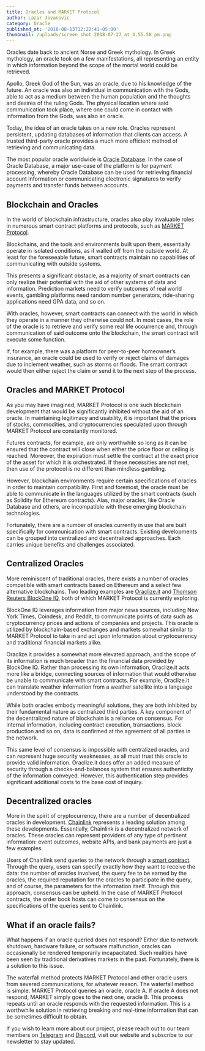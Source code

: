 ```yaml
---
title: Oracles and MARKET Protocol
author: Lazar Jovanovic
category: Oracle
published_at: '2018-08-13T12:22:41-05:00'
thumbnail: /uploads/screen_shot_2018-07-27_at_4.55.58_pm.png
---
```

Oracles date back to ancient Norse and Greek mythology. In Greek mythology, an oracle took on a few manifestations, all representing an entity in which information beyond the scope of the mortal world could be retrieved.

 
Apollo, Greek God of the Sun, was an oracle, due to his knowledge of the future. An oracle was also an individual in communication with the Gods, able to act as a medium between the human population and the thoughts and desires of the ruling Gods. The physical location where said communication took place, where one could come in contact with information from the Gods, was also an oracle.

 
Today, the idea of an oracle takes on a new role. Oracles represent persistent, updating databases of information that clients can access. A trusted third-party oracle provides a much more efficient method of retrieving and communicating data.

 
The most popular oracle worldwide is [Oracle Database](https://www.oracle.com/database/index.html). In the case of Oracle Database, a major use-case of the platform is for payment processing, whereby Oracle Database can be used for retrieving financial account information or communicating electronic signatures to verify payments and transfer funds between accounts.

 

## Blockchain and Oracles

 
In the world of blockchain infrastructure, oracles also play invaluable roles in numerous smart contract platforms and protocols, such as [MARKET Protocol](https://marketprotocol.io/).

 Blockchains, and the tools and environments built upon them, essentially operate in isolated conditions, as if walled off from the outside world. At least for the foreseeable future, smart contracts maintain no capabilities of communicating with outside systems.

 

This presents a significant obstacle, as a majority of smart contracts can only realize their potential with the aid of other systems of data and information. Prediction markets need to verify outcomes of real world events, gambling platforms need random number generators, ride-sharing applications need GPA data, and so on.

 

With oracles, however, smart contracts can connect with the world in which they operate in a manner they otherwise could not. In most cases, the role of the oracle is to retrieve and verify some real life occurrence and, through communication of said outcome onto the blockchain, the smart contract will execute some function.

 

If, for example, there was a platform for peer-to-peer homeowner’s insurance, an oracle could be used to verify or reject claims of damages due to inclement weather, such as storms or floods. The smart contract would then either reject the claim or send it to the next step of the process.

 

## Oracles and MARKET Protocol

 

As you may have imagined, MARKET Protocol is one such blockchain development that would be significantly inhibited without the aid of an oracle. In maintaining legitimacy and usability, it is important that the prices of stocks, commodities, and cryptocurrencies speculated upon through MARKET Protocol are constantly monitored.

 

Futures contracts, for example, are only worthwhile so long as it can be ensured that the contract will close when either the price floor or ceiling is reached. Moreover, the expiration must settle the contract at the exact price of the asset for which it is orchestrated. If these necessities are not met, then use of the protocol is no different than mindless gambling.

 

However, blockchain environments require certain specifications of oracles in order to maintain compatibility. First and foremost, the oracle must be able to communicate in the languages utilized by the smart contracts (such as Solidity for Ethereum contracts). Alas, major oracles, like Oracle Database and others, are incompatible with these emerging blockchain technologies.

 

Fortunately, there are a number of oracles currently in use that are built specifically for communication with smart contracts. Existing developments can be grouped into centralized and decentralized approaches. Each carries unique benefits and challenges associated.

 

## Centralized Oracles

 

More reminiscent of traditional oracles, there exists a number of oracles compatible with smart contracts based on Ethereum and a select few alternative blockchains. Two leading examples are [Oraclize.it](http://www.oraclize.it/) and [Thomson Reuters BlockOne IQ](https://blockoneiq.thomsonreuters.com/), both of which MARKET Protocol is currently exploring.

 

BlockOne IQ leverages information from major news sources, including New York Times, Coindesk, and Reddit, to communicate points of data such as cryptocurrency prices and actions of companies and projects. This oracle is utilized by blockchain-based exchanges and markets somewhat similar to MARKET Protocol to take in and act upon information about cryptocurrency and traditional financial markets alike.

 

Oraclize.it provides a somewhat more elevated approach, and the scope of its information is much broader than the financial data  provided by BlockOne IQ. Rather than processing its own information, Oraclize.it acts more like a bridge, connecting sources of information that would otherwise be unable to communicate with smart contracts. For example, Oraclize.it can translate weather information from a weather satellite into a language understood by the contracts.

 

While both oracles embody meaningful solutions, they are both inhibited by their fundamental nature as centralized third parties. A key component of the decentralized nature of blockchain is a reliance on consensus. For internal information, including contract execution, transactions, block production and so on, data is confirmed at the agreement of all parties in the network.

 

This same level of consensus is impossible with centralized oracles, and can represent huge security weaknesses, as all must trust this oracle to provide valid information. Oraclize.it does offer an added measure of security through a checks-and-balances system that ensures authenticity of the information conveyed. However, this authentication step provides significant additional costs to the base cost of inquiry.

 

## Decentralized oracles

More in the spirit of cryptocurrency, there are a number of decentralized oracles in development. [Chainlink](https://www.smartcontract.com/link) represents a leading solution among these developments. Essentially, Chainlink is a decentralized network of oracles. These oracles can represent providers of any type of pertinent information: event outcomes, website APIs, and bank payments are just a few examples.

 

Users of Chainlink send queries to the network through a [smart contract](https://github.com/thodges-gh/ChainLink-Node/blob/master/SmartContractProcess.md). Through the query, users can specify exactly how they want to receive the data: the number of oracles involved, the query fee to be earned by the oracles, the required reputation for the oracles to participate in the query, and of course, the parameters for the information itself. Through this approach, consensus can be upheld. In the case of MARKET Protocol contracts, the order book hosts can come to consensus on the specifications of the queries sent to Chainlink.

 

## What if an oracle fails?

What happens if an oracle queried does not respond? Either due to network shutdown, hardware failure, or software malfunction, oracles can occasionally be rendered temporarily incapacitated. Such realities have been seen by traditional derivatives markets in the past. Fortunately, there is a solution to this issue.

The waterfall method protects MARKET Protocol and other oracle users from severed communications, for whatever reason. The waterfall method is simple. MARKET Protocol queries an oracle, oracle A. If oracle A does not respond, MARKET simply goes to the next one, oracle B. This process repeats until an oracle responds with the requested information. This is a worthwhile solution in retrieving breaking and real-time information that can be sometimes difficult to obtain.

 
If you wish to learn more about our project, please reach out to our team members on [Telegram](https://t.me/Market_Protocol_Chat) and [Discord](https://marketprotocol.io/discord), visit our website and subscribe to our newsletter to stay updated.
